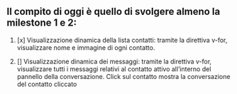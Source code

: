 ## Il compito di oggi è quello di svolgere almeno la milestone 1 e 2:

1. [x] Visualizzazione dinamica della lista contatti: tramite la direttiva v-for, visualizzare nome e immagine di ogni contatto.

2. [] Visualizzazione dinamica dei messaggi: tramite la direttiva v-for, visualizzare tutti i messaggi relativi al contatto attivo all’interno del pannello della conversazione. Click sul contatto mostra la conversazione del contatto cliccato